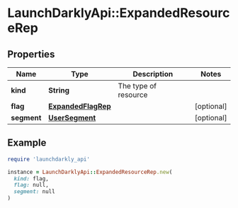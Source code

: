 # LaunchDarklyApi::ExpandedResourceRep

## Properties

| Name | Type | Description | Notes |
| ---- | ---- | ----------- | ----- |
| **kind** | **String** | The type of resource |  |
| **flag** | [**ExpandedFlagRep**](ExpandedFlagRep.md) |  | [optional] |
| **segment** | [**UserSegment**](UserSegment.md) |  | [optional] |

## Example

```ruby
require 'launchdarkly_api'

instance = LaunchDarklyApi::ExpandedResourceRep.new(
  kind: flag,
  flag: null,
  segment: null
)
```

